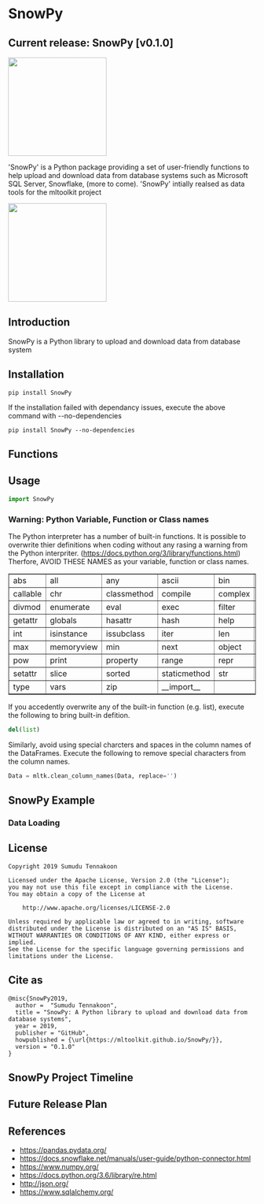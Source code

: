 # SnowPy 
## Current release: SnowPy [v0.1.0]

<img src="" height="200">

'SnowPy' is a Python package providing a set of user-friendly functions to help upload and download data from database systems such as Microsoft SQL Server, Snowflake, (more to come). 'SnowPy' intially realsed as data tools for the mltoolkit project

<img src="" height="200">

## Introduction
SnowPy is a Python library to upload and download data from database system

## Installation
```
pip install SnowPy
```
If the installation failed with dependancy issues, execute the above command with --no-dependencies

```
pip install SnowPy --no-dependencies
```

## Functions


## Usage
```python
import SnowPy
```

### Warning: Python Variable, Function or Class names 
The Python interpreter has a number of built-in functions. It is possible to overwrite thier definitions when coding without any rasing a warning from the Python interpriter. (https://docs.python.org/3/library/functions.html)
Therfore, AVOID THESE NAMES as your variable, function or class names.
<table border="1">
<tr><td>abs</td><td>all</td><td>any</td><td>ascii</td><td>bin</td><td>bool</td><td>bytearray</td><td>bytes</td></tr>
<tr><td>callable</td><td>chr</td><td>classmethod</td><td>compile</td><td>complex</td><td>delattr</td><td>dict</td><td>dir</td></tr>
<tr><td>divmod</td><td>enumerate</td><td>eval</td><td>exec</td><td>filter</td><td>float</td><td>format</td><td>frozenset</td></tr>
<tr><td>getattr</td><td>globals</td><td>hasattr</td><td>hash</td><td>help</td><td>hex</td><td>id</td><td>input</td></tr>
<tr><td>int</td><td>isinstance</td><td>issubclass</td><td>iter</td><td>len</td><td>list</td><td>locals</td><td>map</td></tr>
<tr><td>max</td><td>memoryview</td><td>min</td><td>next</td><td>object</td><td>oct</td><td>open</td><td>ord</td></tr>
<tr><td>pow</td><td>print</td><td>property</td><td>range</td><td>repr</td><td>reversed</td><td>round</td><td>set</td></tr>
<tr><td>setattr</td><td>slice</td><td>sorted</td><td>staticmethod</td><td>str</td><td>sum</td><td>super</td><td>tuple</td></tr>
<tr><td>type</td><td>vars</td><td>zip</td><td>__import__</td></tr>
</table>

If you accedently overwrite any of the built-in function (e.g. list), execute the following to bring built-in defition.
```python
del(list)
```

Similarly, avoid using special charcters and spaces in the column names of the DataFrames.
Execute the following to remove special characters from the column names.
```python
Data = mltk.clean_column_names(Data, replace='')
```

## SnowPy Example

### Data Loading 

## License
```
Copyright 2019 Sumudu Tennakoon

Licensed under the Apache License, Version 2.0 (the "License");
you may not use this file except in compliance with the License.
You may obtain a copy of the License at

    http://www.apache.org/licenses/LICENSE-2.0

Unless required by applicable law or agreed to in writing, software
distributed under the License is distributed on an "AS IS" BASIS,
WITHOUT WARRANTIES OR CONDITIONS OF ANY KIND, either express or implied.
See the License for the specific language governing permissions and
limitations under the License.
```

## Cite as
```
@misc{SnowPy2019,
  author =  "Sumudu Tennakoon",
  title = "SnowPy: A Python library to upload and download data from database systems",
  year = 2019,
  publisher = "GitHub",
  howpublished = {\url{https://mltoolkit.github.io/SnowPy/}},
  version = "0.1.0"
}
```

## SnowPy Project Timeline

## Future Release Plan

## References
- https://pandas.pydata.org/
- https://docs.snowflake.net/manuals/user-guide/python-connector.html
- https://www.numpy.org/
- https://docs.python.org/3.6/library/re.html
- http://json.org/
- https://www.sqlalchemy.org/
